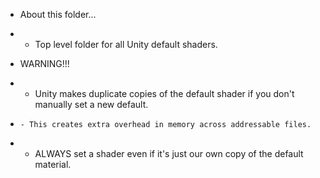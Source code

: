 * About this folder...
*   - Top level folder for all Unity default shaders.

* WARNING!!!
*   - Unity makes duplicate copies of the default shader if you don't manually set a new default.
*     - This creates extra overhead in memory across addressable files.
*   - ALWAYS set a shader even if it's just our own copy of the default material.